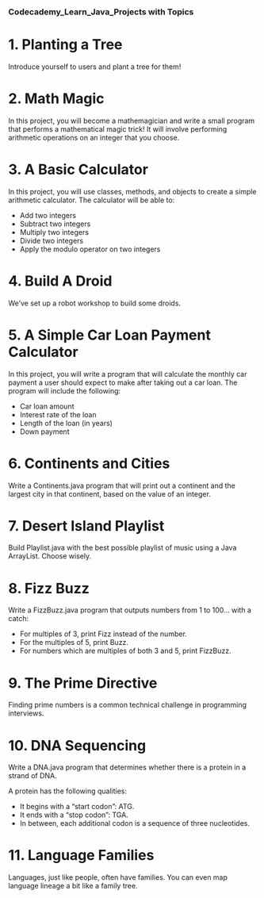 ### Codecademy_Learn_Java_Projects with Topics

# 1. Planting a Tree<br />
Introduce yourself to users and plant a tree for them!

# 2. Math Magic<br />
In this project, you will become a mathemagician and write a small program that performs a mathematical magic trick! It will involve performing arithmetic operations on an integer that you choose.

# 3. A Basic Calculator<br />
In this project, you will use classes, methods, and objects to create a simple arithmetic calculator. The calculator will be able to:

* Add two integers
* Subtract two integers
* Multiply two integers
* Divide two integers
* Apply the modulo operator on two integers

# 4. Build A Droid<br />
We’ve set up a robot workshop to build some droids.

# 5. A Simple Car Loan Payment Calculator<br />
In this project, you will write a program that will calculate the monthly car payment a user should expect to make after taking out a car loan. The program will include the following:

* Car loan amount
* Interest rate of the loan
* Length of the loan (in years)
* Down payment

# 6. Continents and Cities<br />
Write a Continents.java program that will print out a continent and the largest city in that continent, based on the value of an integer.

# 7. Desert Island Playlist<br />
Build Playlist.java with the best possible playlist of music using a Java ArrayList. Choose wisely.

# 8. Fizz Buzz<br />
Write a FizzBuzz.java program that outputs numbers from 1 to 100… with a catch:

* For multiples of 3, print Fizz instead of the number.
* For the multiples of 5, print Buzz.
* For numbers which are multiples of both 3 and 5, print FizzBuzz.

# 9. The Prime Directive<br />
Finding prime numbers is a common technical challenge in programming interviews.

# 10. DNA Sequencing<br />
Write a DNA.java program that determines whether there is a protein in a strand of DNA.

A protein has the following qualities:

* It begins with a “start codon”: ATG.
* It ends with a “stop codon”: TGA.
* In between, each additional codon is a sequence of three nucleotides.

# 11. Language Families<br />
Languages, just like people, often have families. You can even map language lineage a bit like a family tree.
